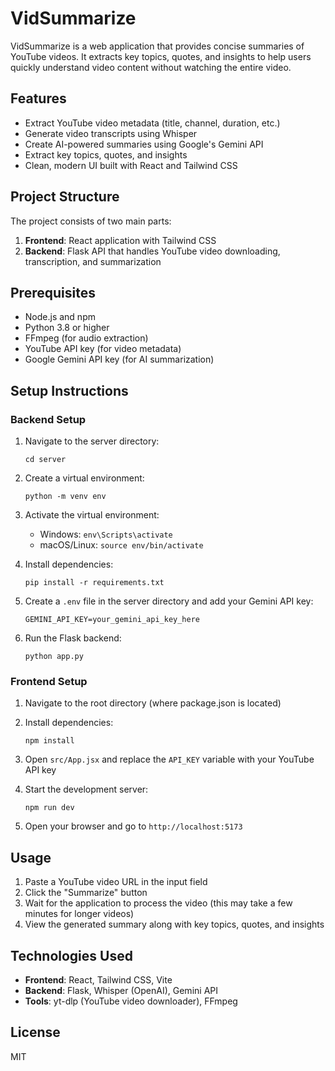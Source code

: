 # VidSummarize

VidSummarize is a web application that provides concise summaries of YouTube videos. It extracts key topics, quotes, and insights to help users quickly understand video content without watching the entire video.

## Features

- Extract YouTube video metadata (title, channel, duration, etc.)
- Generate video transcripts using Whisper
- Create AI-powered summaries using Google's Gemini API
- Extract key topics, quotes, and insights
- Clean, modern UI built with React and Tailwind CSS

## Project Structure

The project consists of two main parts:

1. **Frontend**: React application with Tailwind CSS
2. **Backend**: Flask API that handles YouTube video downloading, transcription, and summarization

## Prerequisites

- Node.js and npm
- Python 3.8 or higher
- FFmpeg (for audio extraction)
- YouTube API key (for video metadata)
- Google Gemini API key (for AI summarization)

## Setup Instructions

### Backend Setup

1. Navigate to the server directory:
   ```
   cd server
   ```

2. Create a virtual environment:
   ```
   python -m venv env
   ```

3. Activate the virtual environment:
   - Windows: `env\Scripts\activate`
   - macOS/Linux: `source env/bin/activate`

4. Install dependencies:
   ```
   pip install -r requirements.txt
   ```

5. Create a `.env` file in the server directory and add your Gemini API key:
   ```
   GEMINI_API_KEY=your_gemini_api_key_here
   ```

6. Run the Flask backend:
   ```
   python app.py
   ```

### Frontend Setup

1. Navigate to the root directory (where package.json is located)

2. Install dependencies:
   ```
   npm install
   ```

3. Open `src/App.jsx` and replace the `API_KEY` variable with your YouTube API key

4. Start the development server:
   ```
   npm run dev
   ```

5. Open your browser and go to `http://localhost:5173`

## Usage

1. Paste a YouTube video URL in the input field
2. Click the "Summarize" button
3. Wait for the application to process the video (this may take a few minutes for longer videos)
4. View the generated summary along with key topics, quotes, and insights

## Technologies Used

- **Frontend**: React, Tailwind CSS, Vite
- **Backend**: Flask, Whisper (OpenAI), Gemini API
- **Tools**: yt-dlp (YouTube video downloader), FFmpeg

## License

MIT 